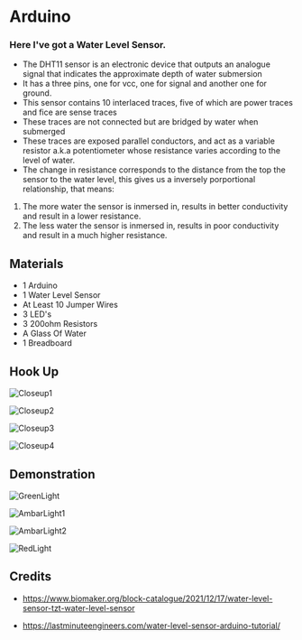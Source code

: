 # Arduino

### Here I've got a Water Level Sensor.

- The DHT11 sensor is an electronic device that outputs an analogue signal that indicates the approximate depth of water submersion
- It has a three pins, one for vcc, one for signal and another one for ground.
- This sensor contains 10 interlaced traces, five of which are power traces and fice are sense traces
- These traces are not connected but are bridged by water when submerged
- These traces are exposed parallel conductors, and act as a variable resistor a.k.a potentiometer whose resistance varies according to the level of water.
- The change in resistance corresponds to the distance from the top the sensor to the water level, this gives us a inversely porportional relationship, that means:
1.  The more water the sensor is inmersed in, results in better conductivity and result in a lower resistance.
2. The less water the sensor is inmersed in, results in poor conductivity and result in a much higher resistance.




## Materials
- 1 Arduino
- 1 Water Level Sensor
- At Least 10 Jumper Wires
- 3 LED's
- 3 200ohm Resistors
- A Glass Of Water
- 1 Breadboard
##



## Hook Up

![Closeup1](https://res.cloudinary.com/dp9i6jvfn/image/upload/v1723748026/IMG_2660_klnewi.jpg)

![Closeup2](https://res.cloudinary.com/dp9i6jvfn/image/upload/v1723748025/IMG_2654_d8ekyl.jpg)

![Closeup3](https://res.cloudinary.com/dp9i6jvfn/image/upload/v1723748025/IMG_2658_it6kzh.jpg)

![Closeup4](https://res.cloudinary.com/dp9i6jvfn/image/upload/v1723748022/IMG_2653_dyox8j.jpg)

## Demonstration

![GreenLight](https://res.cloudinary.com/dp9i6jvfn/image/upload/v1723748025/IMG_2648_pcq2xn.jpg)

![AmbarLight1](https://res.cloudinary.com/dp9i6jvfn/image/upload/v1723748019/IMG_2650_z7rvp1.jpg)

![AmbarLight2](https://res.cloudinary.com/dp9i6jvfn/image/upload/v1723748020/IMG_2651_qvkej5.jpg)

![RedLight](https://res.cloudinary.com/dp9i6jvfn/image/upload/v1723748025/IMG_2652_iddqoe.jpg)

## Credits 
* https://www.biomaker.org/block-catalogue/2021/12/17/water-level-sensor-tzt-water-level-sensor

* https://lastminuteengineers.com/water-level-sensor-arduino-tutorial/